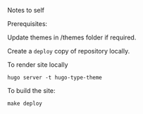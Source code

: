 
Notes to self

Prerequisites:

Update themes in /themes folder if required.

Create a `deploy` copy of repository locally.

To render site locally

`hugo server -t hugo-type-theme`

To build the site:

`make deploy`

